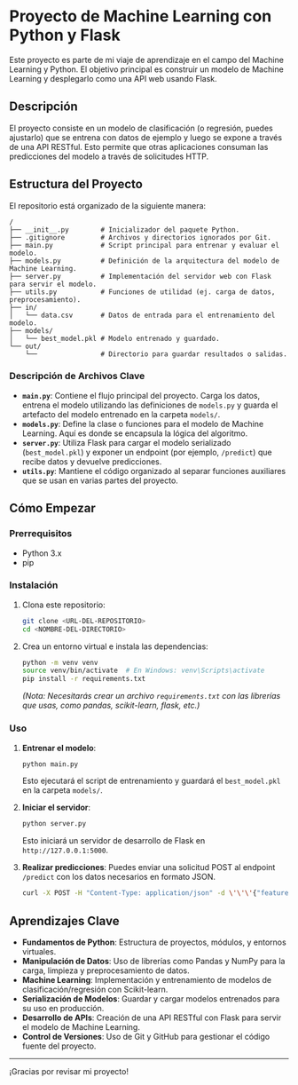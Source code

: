 # Proyecto de Machine Learning con Python y Flask

Este proyecto es parte de mi viaje de aprendizaje en el campo del Machine Learning y Python. El objetivo principal es construir un modelo de Machine Learning y desplegarlo como una API web usando Flask.

## Descripción

El proyecto consiste en un modelo de clasificación (o regresión, puedes ajustarlo) que se entrena con datos de ejemplo y luego se expone a través de una API RESTful. Esto permite que otras aplicaciones consuman las predicciones del modelo a través de solicitudes HTTP.

## Estructura del Proyecto

El repositorio está organizado de la siguiente manera:

```
/
├── __init__.py        # Inicializador del paquete Python.
├── .gitignore         # Archivos y directorios ignorados por Git.
├── main.py            # Script principal para entrenar y evaluar el modelo.
├── models.py          # Definición de la arquitectura del modelo de Machine Learning.
├── server.py          # Implementación del servidor web con Flask para servir el modelo.
├── utils.py           # Funciones de utilidad (ej. carga de datos, preprocesamiento).
├── in/
│   └── data.csv       # Datos de entrada para el entrenamiento del modelo.
├── models/
│   └── best_model.pkl # Modelo entrenado y guardado.
└── out/
    └──                # Directorio para guardar resultados o salidas.
```

### Descripción de Archivos Clave

*   **`main.py`**: Contiene el flujo principal del proyecto. Carga los datos, entrena el modelo utilizando las definiciones de `models.py` y guarda el artefacto del modelo entrenado en la carpeta `models/`.
*   **`models.py`**: Define la clase o funciones para el modelo de Machine Learning. Aquí es donde se encapsula la lógica del algoritmo.
*   **`server.py`**: Utiliza Flask para cargar el modelo serializado (`best_model.pkl`) y exponer un endpoint (por ejemplo, `/predict`) que recibe datos y devuelve predicciones.
*   **`utils.py`**: Mantiene el código organizado al separar funciones auxiliares que se usan en varias partes del proyecto.

## Cómo Empezar

### Prerrequisitos

*   Python 3.x
*   pip

### Instalación

1.  Clona este repositorio:
    ```bash
    git clone <URL-DEL-REPOSITORIO>
    cd <NOMBRE-DEL-DIRECTORIO>
    ```

2.  Crea un entorno virtual e instala las dependencias:
    ```bash
    python -m venv venv
    source venv/bin/activate  # En Windows: venv\Scripts\activate
    pip install -r requirements.txt
    ```
    *(Nota: Necesitarás crear un archivo `requirements.txt` con las librerías que usas, como pandas, scikit-learn, flask, etc.)*

### Uso

1.  **Entrenar el modelo**:
    ```bash
    python main.py
    ```
    Esto ejecutará el script de entrenamiento y guardará el `best_model.pkl` en la carpeta `models/`.

2.  **Iniciar el servidor**:
    ```bash
    python server.py
    ```
    Esto iniciará un servidor de desarrollo de Flask en `http://127.0.0.1:5000`.

3.  **Realizar predicciones**:
    Puedes enviar una solicitud POST al endpoint `/predict` con los datos necesarios en formato JSON.
    ```bash
    curl -X POST -H "Content-Type: application/json" -d \'\'\'{"features": [1, 2, 3]}\'\'\' http://127.0.0.1:5000/predict
    ```

## Aprendizajes Clave

*   **Fundamentos de Python**: Estructura de proyectos, módulos, y entornos virtuales.
*   **Manipulación de Datos**: Uso de librerías como Pandas y NumPy para la carga, limpieza y preprocesamiento de datos.
*   **Machine Learning**: Implementación y entrenamiento de modelos de clasificación/regresión con Scikit-learn.
*   **Serialización de Modelos**: Guardar y cargar modelos entrenados para su uso en producción.
*   **Desarrollo de APIs**: Creación de una API RESTful con Flask para servir el modelo de Machine Learning.
*   **Control de Versiones**: Uso de Git y GitHub para gestionar el código fuente del proyecto.

---

¡Gracias por revisar mi proyecto!